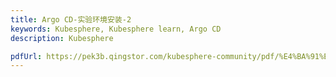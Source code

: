 ```yaml
---
title: Argo CD-实验环境安装-2
keywords: Kubesphere, Kubesphere learn, Argo CD
description: Kubesphere

pdfUrl: https://pek3b.qingstor.com/kubesphere-community/pdf/%E4%BA%91%E5%8E%9F%E7%94%9F%E5%AE%9E%E6%88%98/Argo%20CD-%E5%AE%9E%E9%AA%8C%E7%8E%AF%E5%A2%83%E5%AE%89%E8%A3%85.pdf
---
```


